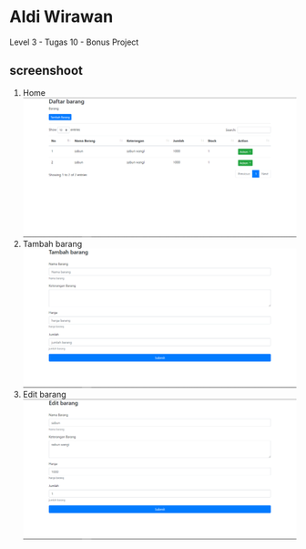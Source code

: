 # Aldi Wirawan

Level 3 - Tugas 10 - Bonus Project

## screenshoot

1. Home
   ![Alt text](screenshot/home.png?raw=true "Home")
2. Tambah barang
   ![Alt text](screenshot/add.png?raw=true "Tambah Barang")
3. Edit barang
   ![Alt text](screenshot/edit.png?raw=true "Tambah Barang")
